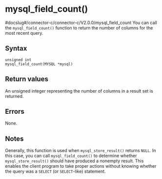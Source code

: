 mysql_field_count() 
========================================
#docslug#/connector-c/connector-c/V2.0.0/mysql_field_count
You can call the `mysql_field_count()` function to return the number of columns for the most recent query. 

Syntax 
---------------------------

```unknow
unsigned int
mysql_field_count(MYSQL *mysql)
```



Return values 
----------------------------------

An unsigned integer representing the number of columns in a result set is returned.

Errors 
---------------------------

None.

Notes 
--------------------------

Generally, this function is used when `mysql_store_result()` returns `NULL`. In this case, you can call `mysql_field_count()` to determine whether `mysql_store_result()` should have produced a nonempty result. This enables the client program to take proper actions without knowing whether the query was a `SELECT` (or `SELECT`-like) statement.
